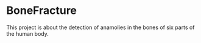 # BoneFracture
This project is about the detection of anamolies in the bones of six parts of the human body.
